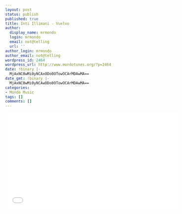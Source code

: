 ```yaml
---
layout: post
status: publish
published: true
title: Inti Illimani - Vuelvo
author:
  display_name: mrmondo
  login: mrmondo
  email: not@telling
  url: ''
author_login: mrmondo
author_email: not@telling
wordpress_id: 2464
wordpress_url: http://www.mondotunes.org/?p=2464
date: !binary |-
  MjAxNC0wMi0yNCAxODo0OTowOCArMDAwMA==
date_gmt: !binary |-
  MjAxNC0wMi0yNCAwODo0OTowOCArMDAwMA==
categories:
- Mondo Music
tags: []
comments: []
---
```

<iframe width="560" height="315" src="//www.youtube.com/embed/0G7eysjVaBQ" frameborder="0"> </iframe>
